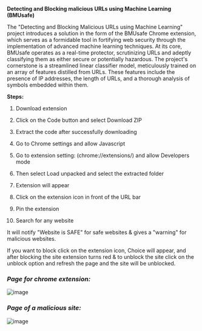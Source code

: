 **Detecting and Blocking malicious URLs using Machine Learning (BMUsafe)**

The "Detecting and Blocking Malicious URLs using Machine Learning" project introduces a solution in the form of the BMUsafe Chrome extension, which serves as a formidable tool in fortifying web security through the implementation of advanced machine learning techniques. At its core, BMUsafe operates as a real-time protector, scrutinizing URLs and adeptly classifying them as either secure or potentially hazardous. The project's cornerstone is a streamlined linear classifier model, meticulously trained on an array of features distilled from URLs. These features include the presence of IP addresses, the length of URLs, and a thorough analysis of symbols embedded within them.

**Steps:**

1. Download extension

2. Click on the Code button and select Download ZIP

3. Extract the code after successfully downloading

4. Go to Chrome settings and allow Javascript

5. Go to extension setting: (chrome://extensions/) and allow Developers mode

6. Then select Load unpacked and select the extracted folder

7. Extension will appear

8. Click on the extension icon in front of the URL bar

9. Pin the extension

10. Search for any website

It will notify "Website is SAFE" for safe websites & gives a "warning" for malicious websites.

If you want to block click on the extension icon, Choice will appear, and after blocking the site extension turns red & to unblock the site click on the unblock option and refresh the page and the site will be unblocked.



### _Page for chrome extension:_ ###

![image](https://github.com/SujitDalai/Malicious_Site_Detector_Blocker/assets/81520201/e37d397c-59c0-4a93-a52e-82686cfb3c87)

### _Page of a malicious site:_ ###

![image](https://github.com/SujitDalai/Malicious_Site_Detector_Blocker/assets/81520201/5607ceb6-ede3-43a1-bd98-c22ea33fc40b)


